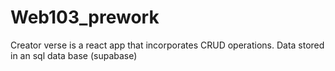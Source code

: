 # Web103_prework
Creator verse is a react app that incorporates CRUD operations. Data stored in an sql data base (supabase)
